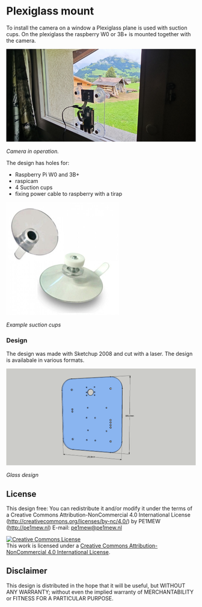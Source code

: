 # Plexiglass mount
To install the camera on a window a Plexiglass plane is used with suction cups. On the plexiglass the raspberry W0 or 3B+ is mounted together with the camera. 

![in operation](glassInOperation.png)

*Camera in operation.*

The design has holes for:
 - Raspberry Pi W0 and 3B+
 - raspicam 
 - 4 Suction cups
 - fixing power cable to raspberry with a tirap

![Sucktion cups](SuctionCups.png)

*Example suction cups* 
### Design
The design was made with Sketchup 2008 and cut with a laser. The design is availabale in various formats.

![Design](GlassDesign_V2.png)

*Glass design* 

  
## License
This design free: You can redistribute it and/or modify it under the terms of a Creative Commons Attribution-NonCommercial 4.0 International License (http://creativecommons.org/licenses/by-nc/4.0/) by PE1MEW (http://pe1mew.nl) E-mail: pe1mew@pe1mew.nl

<a rel="license" href="http://creativecommons.org/licenses/by-nc/4.0/"><img alt="Creative Commons License" style="border-width:0" src="https://i.creativecommons.org/l/by-nc/4.0/88x31.png" /></a><br />This work is licensed under a <a rel="license" href="http://creativecommons.org/licenses/by-nc/4.0/">Creative Commons Attribution-NonCommercial 4.0 International License</a>.
## Disclaimer
This design is distributed in the hope that it will be useful, but WITHOUT ANY WARRANTY; without even the implied warranty of MERCHANTABILITY or FITNESS FOR A PARTICULAR PURPOSE.
